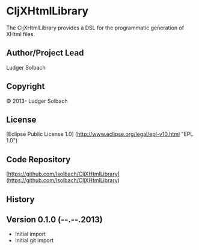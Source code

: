 CljXHtmlLibrary
===============
The CljXHtmlLibrary provides a DSL for the programmatic generation of XHtml files.

Author/Project Lead
-------------------
Ludger Solbach

Copyright
---------
© 2013- Ludger Solbach

License
-------
[Eclipse Public License 1.0] (http://www.eclipse.org/legal/epl-v10.html "EPL 1.0")

Code Repository
---------------
[https://github.com/lsolbach/CljXHtmlLibrary] (https://github.com/lsolbach/CljXHtmlLibrary)

History
-------

Version 0.1.0 (--.--.2013)
--------------------------
* Initial import
* Initial git import
